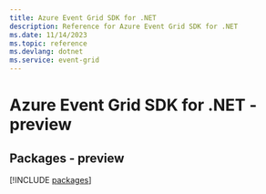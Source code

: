 ```yaml
---
title: Azure Event Grid SDK for .NET
description: Reference for Azure Event Grid SDK for .NET
ms.date: 11/14/2023
ms.topic: reference
ms.devlang: dotnet
ms.service: event-grid
---
```

# Azure Event Grid SDK for .NET - preview
## Packages - preview
[!INCLUDE [packages](event-grid-index.md)]